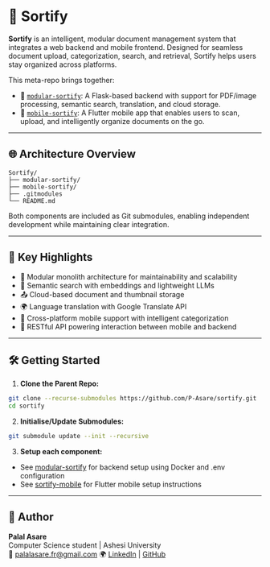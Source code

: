 # 📄 Sortify

**Sortify** is an intelligent, modular document management system that integrates a web backend and mobile frontend. Designed for seamless document upload, categorization, search, and retrieval, Sortify helps users stay organized across platforms.

This meta-repo brings together:

- 🔧 [`modular-sortify`](https://github.com/P-Asare/modular-sortify): A Flask-based backend with support for PDF/image processing, semantic search, translation, and cloud storage.
- 📱 [`mobile-sortify`](https://github.com/P-Asare/sortify_mobile): A Flutter mobile app that enables users to scan, upload, and intelligently organize documents on the go.

---

## 🌐 Architecture Overview

```
Sortify/
├── modular-sortify/
├── mobile-sortify/
├── .gitmodules
└── README.md
```
Both components are included as Git submodules, enabling independent development while maintaining clear integration.

---

## 🚀 Key Highlights

- 🔁 Modular monolith architecture for maintainability and scalability  
- 🧠 Semantic search with embeddings and lightweight LLMs  
- 📤 Cloud-based document and thumbnail storage  
- 🌍 Language translation with Google Translate API  
- 📱 Cross-platform mobile support with intelligent categorization  
- 🔗 RESTful API powering interaction between mobile and backend  

---

## 🛠️ Getting Started

1. **Clone the Parent Repo:**

```bash
git clone --recurse-submodules https://github.com/P-Asare/sortify.git
cd sortify
```

2. **Initialise/Update Submodules:**

```bash
git submodule update --init --recursive
```

3. **Setup each component:**

- See [modular-sortify]() for backend setup using Docker and .env configuration
- See [sortify-mobile]() for Flutter mobile setup instructions

---

## 👤 Author

**Palal Asare**  
Computer Science student | Ashesi University  
📧 palalasare.fr@gmail.com 
🌍 [LinkedIn](https://www.linkedin.com/in/palal-asare/) | [GitHub](https://github.com/P-Asare)
